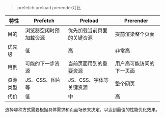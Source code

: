 > prefetch preload prerender对比

|特性	|Prefetch	|Preload	|Prerender|
|---|---|---|---|
|目的	|浏览器空闲时预加载资源	|优先加载当前页面的关键资源	|提前渲染整个页面|
|优先级	|低	|高	|非常高|
|用例	|可能的下一步资源	|当前页面用到的重要资源	|用户高可能访问的下一页面|
|资源类型	|JS、CSS、图片等	|JS、CSS、字体等关键资源	|整个网页|
|代价	|低	|中	|高|

选择哪种方式需要根据具体需求和页面场景来决定，以达到最佳的性能优化效果。